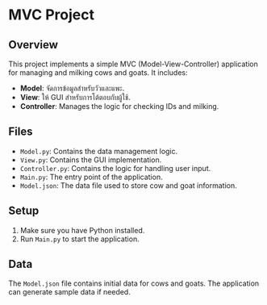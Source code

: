 # MVC Project

## Overview
This project implements a simple MVC (Model-View-Controller) application for managing and milking cows and goats. It includes:

- **Model**: จัดการข้อมูลสำหรับวัวและแพะ.
- **View**: ให้ GUI สำหรับการโต้ตอบกับผู้ใช้.
- **Controller**: Manages the logic for checking IDs and milking.

## Files
- `Model.py`: Contains the data management logic.
- `View.py`: Contains the GUI implementation.
- `Controller.py`: Contains the logic for handling user input.
- `Main.py`: The entry point of the application.
- `Model.json`: The data file used to store cow and goat information.

## Setup
1. Make sure you have Python installed.
2. Run `Main.py` to start the application.

## Data
The `Model.json` file contains initial data for cows and goats. The application can generate sample data if needed.
